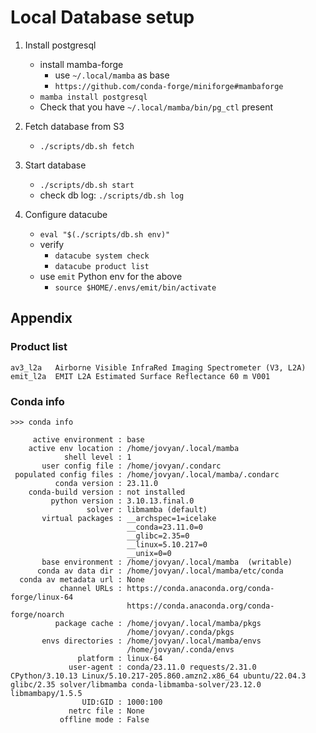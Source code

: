 # Local Database setup

1. Install postgresql
   - install mamba-forge
     - use `~/.local/mamba` as base
     - `https://github.com/conda-forge/miniforge#mambaforge`
   - `mamba install postgresql`
   - Check that you have `~/.local/mamba/bin/pg_ctl` present

2. Fetch database from S3
   - `./scripts/db.sh fetch`

3. Start database
   - `./scripts/db.sh start`
   - check db log: `./scripts/db.sh log`

4. Configure datacube
   - `eval "$(./scripts/db.sh env)"`
   - verify
     - `datacube system check`
     - `datacube product list`
   - use `emit` Python env for the above
     - `source $HOME/.envs/emit/bin/activate`



## Appendix

### Product list

```
av3_l2a   Airborne Visible InfraRed Imaging Spectrometer (V3, L2A)
emit_l2a  EMIT L2A Estimated Surface Reflectance 60 m V001
```

### Conda info

```
>>> conda info

     active environment : base
    active env location : /home/jovyan/.local/mamba
            shell level : 1
       user config file : /home/jovyan/.condarc
 populated config files : /home/jovyan/.local/mamba/.condarc
          conda version : 23.11.0
    conda-build version : not installed
         python version : 3.10.13.final.0
                 solver : libmamba (default)
       virtual packages : __archspec=1=icelake
                          __conda=23.11.0=0
                          __glibc=2.35=0
                          __linux=5.10.217=0
                          __unix=0=0
       base environment : /home/jovyan/.local/mamba  (writable)
      conda av data dir : /home/jovyan/.local/mamba/etc/conda
  conda av metadata url : None
           channel URLs : https://conda.anaconda.org/conda-forge/linux-64
                          https://conda.anaconda.org/conda-forge/noarch
          package cache : /home/jovyan/.local/mamba/pkgs
                          /home/jovyan/.conda/pkgs
       envs directories : /home/jovyan/.local/mamba/envs
                          /home/jovyan/.conda/envs
               platform : linux-64
             user-agent : conda/23.11.0 requests/2.31.0 CPython/3.10.13 Linux/5.10.217-205.860.amzn2.x86_64 ubuntu/22.04.3 glibc/2.35 solver/libmamba conda-libmamba-solver/23.12.0 libmambapy/1.5.5
                UID:GID : 1000:100
             netrc file : None
           offline mode : False
```


